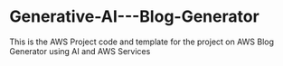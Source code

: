 # Generative-AI---Blog-Generator
This is the AWS Project code and template for the project on AWS Blog Generator using AI and AWS Services
